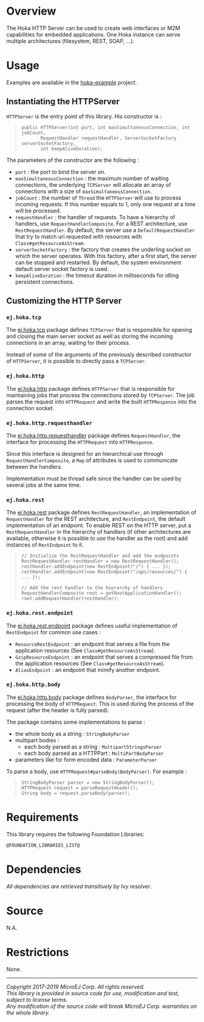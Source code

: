 # Overview

The Hoka HTTP Server can be used to create web interfaces or M2M
capabilities for embedded applications. One Hoka instance can serve
multiple architectures (filesystem, REST, SOAP, ...).

# Usage

Examples are available in the [hoka-example](..\hoka-example) project.

## Instantiating the HTTPServer

`HTTPServer` is the entry point of this library. His constructor is :

> ``` {.java}
> public HTTPServer(int port, int maxSimultaneousConnection, int jobCount,
>        RequestHandler requestHandler, ServerSocketFactory serverSocketFactory,
>        int keepAliveDuration);
> ```

The parameters of the constructor are the following :

-   `port` : the port to bind the server on.
-   `maxSimultaneousConnection` : the maximum number of waiting
    connections, the underlying `TCPServer` will allocate an array of
    connections with a size of `maxSimultaneousConnection`.
-   `jobCount` : the number of `Thread` the `HTTPServer` will use to
    process incoming requests. If this number equals to 1, only one
    request at a time will be processed.
-   `requestHandler` : the handler of requests. To have a hierarchy of
    handlers, use `RequestHandlerComposite`. For a REST architecture,
    use `RestRequestHandler`. By default, the server use a
    `DefaultRequestHandler` that try to match uri requested with
    resources with `Class#getResourceAsStream`.
-   `serverSocketFactory` : the factory that creates the underling
    socket on which the server operates. With this factory, after a
    first start, the server can be stopped and restarted. By default,
    the system environment default server socket factory is used.
-   `keepAliveDuration` : the timeout duration in milliseconds for
    idling persistent connections.

## Customizing the HTTP Server

### `ej.hoka.tcp`

The [ej.hoka.tcp](src/main/java/ej/hoka/tcp) package defines `TCPServer`
that is responsible for opening and closing the main server socket as
well as storing the incoming connections in an array, waiting for their
process.

Instead of some of the arguments of the previously described constructor
of `HTTPServer`, it is possible to directly pass a `TCPServer`.

### `ej.hoka.http`

The [ej.hoka.http](src/main/java/ej/hoka/http) package defines
`HTTPServer` that is responsible for maintaining jobs that process the
connections stored by `TCPServer`. The job parses the request into
`HTTPRequest` and write the built `HTTPResponse` into the connection
socket.

### `ej.hoka.http.requesthandler`

The
[ej.hoka.http.requesthandler](src/main/java/ej/hoka/http/requesthandler)
package defines `RequestHandler`, the interface for processing the
`HTTPRequest` into `HTTPResponse`.

Since this interface is designed for an hierarchical use through
`RequestHandlerComposite`, a `Map` of attributes is used to communicate
between the handlers.

Implementation must be thread safe since the handler can be used by
several jobs at the same time.

### `ej.hoka.rest`

The [ej.hoka.rest](src/main/java/ej/hoka/rest) package defines
`RestRequestHandler`, an implementation of `RequestHandler` for the REST
architecture, and `RestEndpoint`, the default implementation of an
endpoint. To enable REST on the HTTP server, put a `RestRequestHandler`
in the hierarchy of handlers (if other architectures are available,
otherwise it is possible to use the handler as the root) and add
instances of `RestEndpoint` to it.

> ``` {.java}
> // Initialize the RestRequestHandler and add the endpoints
> RestRequestHandler restHandler = new RestRequestHandler();
> restHandler.addEndpoint(new RestEndpoint("/") { ... });
> restHandler.addEndpoint(new RestEndpoint("/api/resources/") { ... });
>
> // Add the rest handler to the hierarchy of handlers
> RequestHandlerComposite root = getRootApplicationHandler();
> root.addRequestHandler(restHandler);
> ```

### `ej.hoka.rest.endpoint`

The [ej.hoka.rest.endpoint](src/main/java/ej/hoka/rest/endpoint) package
defines useful implementation of `RestEndpoint` for common use cases :

-   `ResourceRestEndpoint` : an endpoint that serves a file from the
    application resources (See `Class#getResourceAsStream`).
-   `GzipResourceEndpoint` : an endpoint that serves a compressed file
    from the application resources (See `Class#getResourceAsStream`).
-   `AliasEndpoint` : an endpoint that mimify another endpoint.

### `ej.hoka.http.body`

The [ej.hoka.http.body](src/main/java/ej/hoka/http/body) package defines
`BodyParser`, the interface for processing the body of `HTTPRequest`.
This is used during the process of the request (after the header is
fully parsed).

The package contains some implementations to parse :

-   the whole body as a string : `StringBodyParser`
-   multipart bodies :
    -   each body parsed as a string : `MultipartStringsParser`
    -   each body parsed as a HTTPPart : `MultiPartBodyParser`
-   parameters like for form encoded data : `ParameterParser`

To parse a body, use `HTTPRequest#parseBody(BodyParser)`. For example :

> ``` {.java}
> StringBodyParser parser = new StringBodyParser();
> HTTPRequest request = parseRequestHeader();
> String body = request.parseBody(parser);
> ```

# Requirements

This library requires the following Foundation Libraries:

    @FOUNDATION_LIBRARIES_LIST@

# Dependencies

*All dependencies are retrieved transitively by Ivy resolver*.

# Source

N.A.

# Restrictions

None.

---  
_Copyright 2017-2019 MicroEJ Corp. All rights reserved._  
_This library is provided in source code for use, modification and test, subject to license terms._  
_Any modification of the source code will break MicroEJ Corp. warranties on the whole library._  
